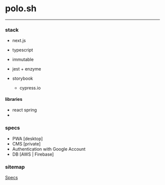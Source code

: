 # polo.sh

------

### stack

* next.js

* typescript

* immutable

* jest + enzyme

* storybook

  * cypress.io

    

#### libraries

* react spring
* 





### specs

* PWA [desktop] 
* CMS [private]
* Authentication with Google Account
* DB [AWS | Firebase]





### sitemap

[Specs](D:\Documentos\creative\polo_sh\01_specs.md)

